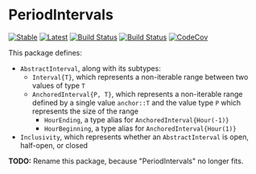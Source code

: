 # PeriodIntervals

[![Stable](https://img.shields.io/badge/docs-stable-blue.svg)](https://invenia.github.io/PeriodIntervals.jl/stable)
[![Latest](https://img.shields.io/badge/docs-latest-blue.svg)](https://invenia.github.io/PeriodIntervals.jl/latest)
[![Build Status](https://travis-ci.org/invenia/PeriodIntervals.jl.svg?branch=master)](https://travis-ci.org/invenia/PeriodIntervals.jl)
[![Build Status](https://ci.appveyor.com/api/projects/status/github/invenia/PeriodIntervals.jl?svg=true)](https://ci.appveyor.com/project/invenia/PeriodIntervals-jl)
[![CodeCov](https://codecov.io/gh/invenia/PeriodIntervals.jl/branch/master/graph/badge.svg)](https://codecov.io/gh/invenia/PeriodIntervals.jl)

This package defines:
* `AbstractInterval`, along with its subtypes:
  * `Interval{T}`, which represents a non-iterable range between two values of type `T`
  * `AnchoredInterval{P, T}`, which represents a non-iterable range defined by a single
    value `anchor::T` and the value type `P` which represents the size of the range
    * `HourEnding`, a type alias for `AnchoredInterval{Hour(-1)}`
    * `HourBeginning`, a type alias for `AnchoredInterval{Hour(1)}`
* `Inclusivity`, which represents whether an `AbstractInterval` is open, half-open, or
  closed

**TODO:** Rename this package, because "PeriodIntervals" no longer fits.

